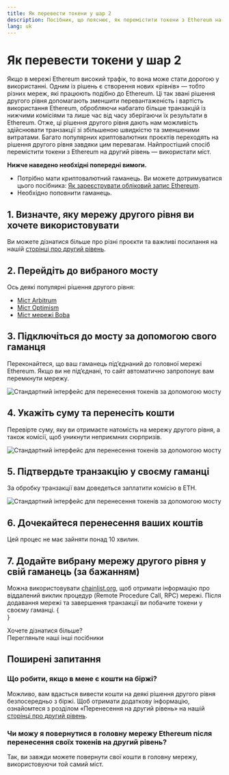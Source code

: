 ```yaml
---
title: Як перевести токени у шар 2
description: Посібник, що пояснює, як перемістити токени з Ethereum на рівень 2 за допомогою моста.
lang: uk
---
```


# Як перевести токени у шар 2

Якщо в мережі Ethereum високий трафік, то вона може стати дорогою у використанні. Одним із рішень є створення нових «рівнів» — тобто різних мереж, які працюють подібно до Ethereum. Ці так звані рішення другого рівня допомагають зменшити перевантаженість і вартість використання Ethereum, обробляючи набагато більше транзакцій із нижчими комісіями та лише час від часу зберігаючи їх результати в Ethereum. Отже, ці рішення другого рівня дають нам можливість здійснювати транзакції зі збільшеною швидкістю та зменшеними витратами. Багато популярних криптовалютних проєктів переходять на рішення другого рівня завдяки цим перевагам. Найпростіший спосіб перемістити токени з Ethereum на другий рівень — використати міст.

**Нижче наведено необхідні попередні вимоги.**

- Потрібно мати криптовалютний гаманець. Ви можете дотримуватися цього посібника: [Як зареєструвати обліковий запис Ethereum](/guides/how-to-register-an-ethereum-account/).
- Необхідно поповнити гаманець.

## 1. Визначте, яку мережу другого рівня ви хочете використовувати

Ви можете дізнатися більше про різні проєкти та важливі посилання на нашій [сторінці про другий рівень](/layer-2/).

## 2. Перейдіть до вибраного мосту

Ось деякі популярні рішення другого рівня:

- [Міст Arbitrum](https://bridge.arbitrum.io/?l2ChainId=42161)
- [Міст Optimism](https://app.optimism.io/bridge/deposit)
- [Міст мережі Boba](https://gateway.boba.network/)

## 3. Підключіться до мосту за допомогою свого гаманця

Переконайтеся, що ваш гаманець під’єднаний до головної мережі Ethereum. Якщо ви не під’єднані, то сайт автоматично запропонує вам перемкнути мережу.

![Стандартний інтерфейс для перенесення токенів за допомогою мосту](./bridge1.png)

## 4. Укажіть суму та перенесіть кошти

Перевірте суму, яку ви отримаєте натомість на мережу другого рівня, а також комісії, щоб уникнути неприємних сюрпризів.

![Стандартний інтерфейс для перенесення токенів за допомогою мосту](./bridge2.png)

## 5. Підтвердьте транзакцію у своєму гаманці

За обробку транзакції вам доведеться заплатити комісію в ETH.

![Стандартний інтерфейс для перенесення токенів за допомогою мосту](./bridge3.png)

## 6. Дочекайтеся перенесення ваших коштів

Цей процес не має зайняти понад 10 хвилин.

## 7. Додайте вибрану мережу другого рівня у свій гаманець (за бажанням)

Можна використовувати [chainlist.org](http://chainlist.org), щоб отримати інформацію про віддалений виклик процедур (Remote Procedure Call, RPC) мережі. Після додавання мережі та завершення транзакції ви побачите токени у своєму гаманці.
{
<br />
}

<InfoBanner shouldSpaceBetween emoji=":eyes:">
  <div>Хочете дізнатися більше?</div>
  <ButtonLink to="/guides/">
    Перегляньте наші інші посібники
  </ButtonLink>
</InfoBanner>

## Поширені запитання

### Що робити, якщо в мене є кошти на біржі?

Можливо, вам вдасться вивести кошти на деякі рішення другого рівня безпосередньо з біржі. Щоб отримати додаткову інформацію, ознайомтеся з розділом «Перенесення на другий рівень» на нашій [сторінці про другий рівень](/layer-2/).

### Чи можу я повернутися в головну мережу Ethereum після перенесення своїх токенів на другий рівень?

Так, ви завжди можете повернути свої кошти в головну мережу, використовуючи той самий міст.
